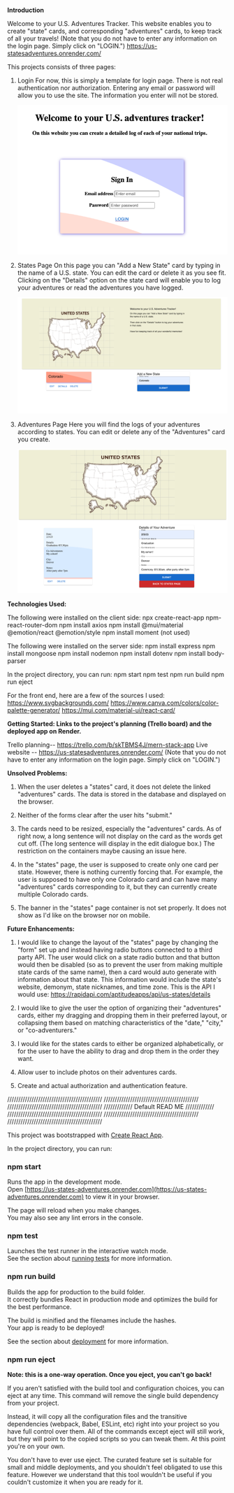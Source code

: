 **Introduction**

Welcome to your U.S. Adventures Tracker. This website enables you to create "state" cards, and corresponding "adventures" cards, to keep track of all your travels! (Note that you do not have to enter any information on the login page. Simply click on "LOGIN.")
https://us-statesadventures.onrender.com/

This projects consists of three pages:

1. Login
   For now, this is simply a template for login page. There is not real authentication nor authorization. Entering any email or password will allow you to use the site. The information you enter will not be stored.

   ![LoginPage.png](./README_images/LoginPage.png)

2. States Page
   On this page you can "Add a New State" card by typing in
   the name of a U.S. state. You can edit the card or delete it as you see fit. Clicking on the "Details" option on the state card will enable you to log your adventures or read the adventures you have logged.

   ![StatesPage.png](./README_images/StatesPage.png)

3. Adventures Page
   Here you will find the logs of your adventures according to states. You can edit or delete any of the "Adventures" card you create.

   ![AdventuresPage.png](./README_images/AdventuresPage.png)

**Technologies Used:**

The following were installed on the client side:
npx create-react-app
npm-react-router-dom
npm install axios
npm install @mui/material @emotion/react @emotion/style
npm install moment (not used)

The following were installed on the server side:
npm install express
npm install mongoose
npm install nodemon
npm install dotenv
npm install body-parser

In the project directory, you can run:
npm start
npm test
npm run build
npm run eject

For the front end, here are a few of the sources I used:
https://www.svgbackgrounds.com/
https://www.canva.com/colors/color-palette-generator/
https://mui.com/material-ui/react-card/

**Getting Started: Links to the project's planning (Trello board) and the deployed app on Render.**

Trello planning-- https://trello.com/b/skTBMS4J/mern-stack-app
Live website -- https://us-statesadventures.onrender.com/
(Note that you do not have to enter any information on the login page. Simply click on "LOGIN.")

**Unsolved Problems:**

1. When the user deletes a "states" card, it does not delete the linked "adventures" cards. The data is stored in the database and displayed on the browser.

2. Neither of the forms clear after the user hits "submit."

3. The cards need to be resized, especially the "adventures" cards. As of right now, a long sentence will not display on the card as the words get cut off. (The long sentence will display in the edit dialogue box.) The restriction on the containers maybe causing an issue here.

4. In the "states" page, the user is supposed to create only one card per state. However, there is nothing currently forcing that. For example, the user is supposed to have only one Colorado card and can have many "adventures" cards corresponding to it, but they can currently create multiple Colorado cards.

5. The banner in the "states" page container is not set properly. It does not show as I'd like on the browser nor on mobile. 

**Future Enhancements:**

1. I would like to change the layout of the "states" page by changing the "form" set up and instead having radio buttons connected to a third party API. The user would click on a state radio button and that button would then be disabled (so as to prevent the user from making multiple state cards of the same name), then a card would auto generate with information about that state. This information would include the state's website, demonym, state nicknames, and time zone. This is the API I would use: https://rapidapi.com/aptitudeapps/api/us-states/details

2. I would like to give the user the option of organizing their "adventures" cards, either my dragging and dropping them in their preferred layout, or collapsing them based on matching characteristics of the "date," "city," or "co-adventurers."

3. I would like for the states cards to either be organized alphabetically, or for the user to have the ability to drag and drop them in the order they want.

4. Allow user to include photos on their adventures cards. 

5. Create and actual authorization and authentication feature.

///////////////////////////////////////////
///////////////////////////////////////////
///////////////////////////////////////////
///////////// Default READ ME /////////////
///////////////////////////////////////////
///////////////////////////////////////////
///////////////////////////////////////////

This project was bootstrapped with [Create React App](https://github.com/facebook/create-react-app).

In the project directory, you can run:

### npm start

Runs the app in the development mode.\
Open [https://us-states-adventures.onrender.com](https://us-states-adventures.onrender.com) to view it in your browser.

The page will reload when you make changes.\
You may also see any lint errors in the console.

### npm test

Launches the test runner in the interactive watch mode.\
See the section about [running tests](https://facebook.github.io/create-react-app/docs/running-tests) for more information.

### npm run build

Builds the app for production to the build folder.\
It correctly bundles React in production mode and optimizes the build for the best performance.

The build is minified and the filenames include the hashes.\
Your app is ready to be deployed!

See the section about [deployment](https://facebook.github.io/create-react-app/docs/deployment) for more information.

### npm run eject

**Note: this is a one-way operation. Once you eject, you can't go back!**

If you aren't satisfied with the build tool and configuration choices, you can eject at any time. This command will remove the single build dependency from your project.

Instead, it will copy all the configuration files and the transitive dependencies (webpack, Babel, ESLint, etc) right into your project so you have full control over them. All of the commands except eject will still work, but they will point to the copied scripts so you can tweak them. At this point you're on your own.

You don't have to ever use eject. The curated feature set is suitable for small and middle deployments, and you shouldn't feel obligated to use this feature. However we understand that this tool wouldn't be useful if you couldn't customize it when you are ready for it.
